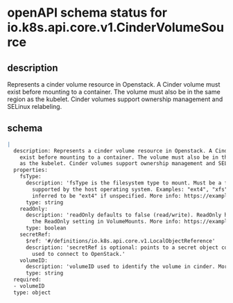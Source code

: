 # openAPI schema status for io.k8s.api.core.v1.CinderVolumeSource

## description

Represents a cinder volume resource in Openstack. A Cinder volume must exist before mounting to a container. The volume must also be in the same region as the kubelet. Cinder volumes support ownership management and SELinux relabeling.

## schema

```yaml
|
  description: Represents a cinder volume resource in Openstack. A Cinder volume must
    exist before mounting to a container. The volume must also be in the same region
    as the kubelet. Cinder volumes support ownership management and SELinux relabeling.
  properties:
    fsType:
      description: 'fsType is the filesystem type to mount. Must be a filesystem type
        supported by the host operating system. Examples: "ext4", "xfs", "ntfs". Implicitly
        inferred to be "ext4" if unspecified. More info: https://examples.k8s.io/mysql-cinder-pd/README.md'
      type: string
    readOnly:
      description: 'readOnly defaults to false (read/write). ReadOnly here will force
        the ReadOnly setting in VolumeMounts. More info: https://examples.k8s.io/mysql-cinder-pd/README.md'
      type: boolean
    secretRef:
      $ref: '#/definitions/io.k8s.api.core.v1.LocalObjectReference'
      description: 'secretRef is optional: points to a secret object containing parameters
        used to connect to OpenStack.'
    volumeID:
      description: 'volumeID used to identify the volume in cinder. More info: https://examples.k8s.io/mysql-cinder-pd/README.md'
      type: string
  required:
  - volumeID
  type: object

```
